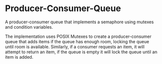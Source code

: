 # Producer-Consumer-Queue

A producer-consumer queue that implements a semaphore using mutexes and condition variables.

The implementation uses POSIX Mutexes to create a producer-consumer queue that adds items if the queue has enough room, locking the queue until room is available. Similarly, if a consumer requests an item, it will attempt to return an item, if the queue is empty it will lock the queue until an item is added.
